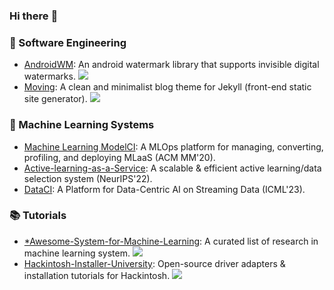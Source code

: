 
### Hi there :wave:

### :jack_o_lantern: Software Engineering

- [AndroidWM](https://github.com/huangyz0918/AndroidWM): An android watermark library that supports invisible digital watermarks. ![](https://img.shields.io/github/stars/huangyz0918/AndroidWM?style=social)
- [Moving](https://github.com/huangyz0918/moving): A clean and minimalist blog theme for Jekyll (front-end static site generator). ![](https://img.shields.io/github/stars/huangyz0918/moving?style=social)

### :dart: Machine Learning Systems

- [Machine Learning ModelCI](https://github.com/cap-ntu/ML-Model-CI): A MLOps platform for managing, converting, profiling, and deploying MLaaS (ACM MM'20).
- [Active-learning-as-a-Service](https://github.com/MLSysOps/Active-Learning-as-a-Service): A scalable & efficient active learning/data selection system (NeurIPS'22).
- [DataCI](https://arxiv.org/abs/2306.15538): A Platform for Data-Centric AI on Streaming Data (ICML'23).

### :books: Tutorials

- [*Awesome-System-for-Machine-Learning](https://github.com/HuaizhengZhang/Awesome-System-for-Machine-Learning): A curated list of research in machine learning system. ![](https://img.shields.io/github/stars/HuaizhengZhang/Awesome-System-for-Machine-Learning?style=social)
- [Hackintosh-Installer-University](https://github.com/huangyz0918/Hackintosh-Installer-University): Open-source driver adapters & installation tutorials for Hackintosh. ![](https://img.shields.io/github/stars/huangyz0918/Hackintosh-Installer-University?style=social)

